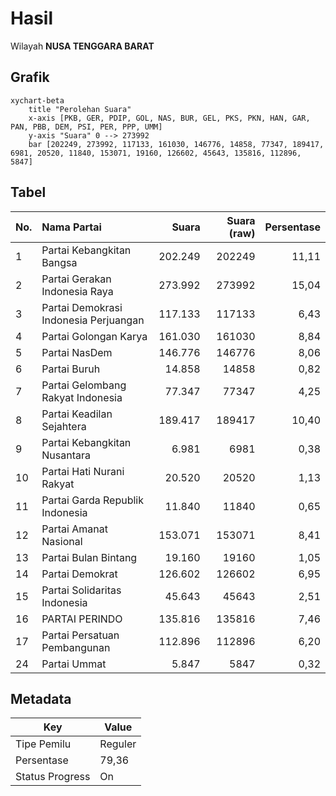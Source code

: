 # Hasil

Wilayah **NUSA TENGGARA BARAT**

## Grafik

```mermaid
xychart-beta
    title "Perolehan Suara"
    x-axis [PKB, GER, PDIP, GOL, NAS, BUR, GEL, PKS, PKN, HAN, GAR, PAN, PBB, DEM, PSI, PER, PPP, UMM]
    y-axis "Suara" 0 --> 273992
    bar [202249, 273992, 117133, 161030, 146776, 14858, 77347, 189417, 6981, 20520, 11840, 153071, 19160, 126602, 45643, 135816, 112896, 5847]
```

## Tabel

| No. | Nama Partai                           | Suara   | Suara (raw) | Persentase |
|:--- |:------------------------------------- | -------:| -----------:| ----------:|
| 1   | Partai Kebangkitan Bangsa             | 202.249 | 202249      | 11,11      |
| 2   | Partai Gerakan Indonesia Raya         | 273.992 | 273992      | 15,04      |
| 3   | Partai Demokrasi Indonesia Perjuangan | 117.133 | 117133      | 6,43       |
| 4   | Partai Golongan Karya                 | 161.030 | 161030      | 8,84       |
| 5   | Partai NasDem                         | 146.776 | 146776      | 8,06       |
| 6   | Partai Buruh                          | 14.858  | 14858       | 0,82       |
| 7   | Partai Gelombang Rakyat Indonesia     | 77.347  | 77347       | 4,25       |
| 8   | Partai Keadilan Sejahtera             | 189.417 | 189417      | 10,40      |
| 9   | Partai Kebangkitan Nusantara          | 6.981   | 6981        | 0,38       |
| 10  | Partai Hati Nurani Rakyat             | 20.520  | 20520       | 1,13       |
| 11  | Partai Garda Republik Indonesia       | 11.840  | 11840       | 0,65       |
| 12  | Partai Amanat Nasional                | 153.071 | 153071      | 8,41       |
| 13  | Partai Bulan Bintang                  | 19.160  | 19160       | 1,05       |
| 14  | Partai Demokrat                       | 126.602 | 126602      | 6,95       |
| 15  | Partai Solidaritas Indonesia          | 45.643  | 45643       | 2,51       |
| 16  | PARTAI PERINDO                        | 135.816 | 135816      | 7,46       |
| 17  | Partai Persatuan Pembangunan          | 112.896 | 112896      | 6,20       |
| 24  | Partai Ummat                          | 5.847   | 5847        | 0,32       |


## Metadata

| Key             | Value   |
| --------------- | ------- |
| Tipe Pemilu     | Reguler |
| Persentase      | 79,36   |
| Status Progress | On      |




